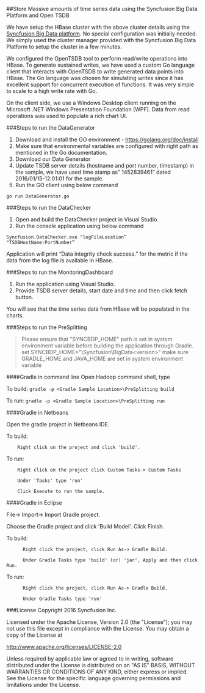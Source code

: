 ##Store Massive amounts of time series data using the Syncfusion Big Data Platform and Open TSDB

We have setup the HBase cluster with the above cluster details using the [Syncfusion Big Data platform](https://www.syncfusion.com/products/big-data). No special configuration was initially needed. We simply used the cluster manager provided with the Syncfusion Big Data Platform to setup the cluster in a few minutes.

We configured the OpenTSDB tool to perform read/write operations into HBase. To generate sustained writes, we have used a custom Go language client that interacts with OpenTSDB to write generated data points into HBase. The Go language was chosen for simulating writes since it has excellent support for concurrent execution of functions. It was very simple to scale to a high write rate with Go.

On the client side, we use a Windows Desktop client running on the Microsoft .NET Windows Presentation Foundation (WPF). Data from read operations was used to populate a rich chart UI. 

###Steps to run the DataGenerator 

1. Download and install the GO environment - [https://golang.org/doc/install ](https://golang.org/doc/install )
2. Make sure that environmental variables are configured with right path as mentioned in the Go documentation.
3. Download our Data Generator 
4. Update TSDB server details (hostname and port number, timestamp) in the sample, we have used time stamp as” 1452839461” dated 2016/01/15-12:01:01 for the sample. 
5. Run the GO client using below command 
    
  ```go run DataGenerator.go ```

###Steps to run the DataChecker

1. Open and build the DataChecker project in Visual Studio.
2. Run the console application using below command

  ```Syncfusion.DataChecker.exe "logFileLocation” 	"TSDBHostName:PortNumber”```

Application will print “Data integrity check success.” for the metric if the data from the log file is available in HBase.

###Steps to run the MonitoringDashboard

1. Run the application using Visual Studio.
2. Provide TSDB server details, start date and time and then click fetch button.

You will see that the time series data from HBase will be populated in the charts. 

###Steps to run the PreSplitting 

>Please ensure that "SYNCBDP_HOME" path is set in system environment variable before building the application through Gradle.
>set SYNCBDP_HOME="<InstallDrive>\Syncfusion\BigData\<version>"
>make sure GRADLE_HOME and JAVA_HOME are set in system environment variable
 
####Gradle in command line
Open Hadoop command shell, type 

To build: ```gradle -p <Gradle Sample Location>\PreSplitting build```

To run: ```gradle -p <Gradle Sample Location>\PreSplitting run```

####Gradle in Netbeans

Open the gradle project in Netbeans IDE.

To build:

        Right click on the project and click 'build'.

To run: 

        Right click on the project click Custom Tasks-> Custom Tasks

        Under 'Tasks' type 'run'

        Click Execute to run the sample.

####Gradle in Eclipse

File-> Import-> Import Gradle project.

Choose the Gradle project and click 'Build Model'. Click Finish.

To build:

          Right click the project, click Run As-> Gradle Build.  

          Under Gradle Tasks type 'build' (or) 'jar', Apply and then click Run.
            
To run:

          Right click the project, click Run As-> Gradle Build.

          Under Gradle Tasks type 'run'

###License
Copyright 2016 Syncfusion Inc.

Licensed under the Apache License, Version 2.0 (the "License");
you may not use this file except in compliance with the License.
You may obtain a copy of the License at

 http://www.apache.org/licenses/LICENSE-2.0
    
Unless required by applicable law or agreed to in writing, software
distributed under the License is distributed on an "AS IS" BASIS,
WITHOUT WARRANTIES OR CONDITIONS OF ANY KIND, either express or implied.
See the License for the specific language governing permissions and
limitations under the License.
